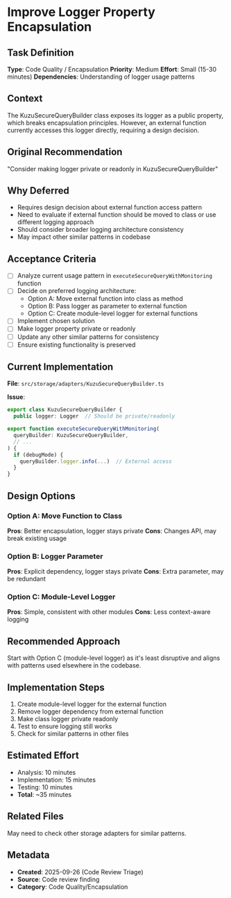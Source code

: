 # Improve Logger Property Encapsulation

## Task Definition
**Type**: Code Quality / Encapsulation
**Priority**: Medium
**Effort**: Small (15-30 minutes)
**Dependencies**: Understanding of logger usage patterns

## Context
The KuzuSecureQueryBuilder class exposes its logger as a public property, which breaks encapsulation principles. However, an external function currently accesses this logger directly, requiring a design decision.

## Original Recommendation
"Consider making logger private or readonly in KuzuSecureQueryBuilder"

## Why Deferred
- Requires design decision about external function access pattern
- Need to evaluate if external function should be moved to class or use different logging approach
- Should consider broader logging architecture consistency
- May impact other similar patterns in codebase

## Acceptance Criteria
- [ ] Analyze current usage pattern in `executeSecureQueryWithMonitoring` function
- [ ] Decide on preferred logging architecture:
  - Option A: Move external function into class as method
  - Option B: Pass logger as parameter to external function
  - Option C: Create module-level logger for external functions
- [ ] Implement chosen solution
- [ ] Make logger property private or readonly
- [ ] Update any other similar patterns for consistency
- [ ] Ensure existing functionality is preserved

## Current Implementation
**File**: `src/storage/adapters/KuzuSecureQueryBuilder.ts`

**Issue**:
```typescript
export class KuzuSecureQueryBuilder {
  public logger: Logger  // Should be private/readonly

export function executeSecureQueryWithMonitoring(
  queryBuilder: KuzuSecureQueryBuilder,
  // ...
) {
  if (debugMode) {
    queryBuilder.logger.info(...)  // External access
  }
}
```

## Design Options

### Option A: Move Function to Class
**Pros**: Better encapsulation, logger stays private
**Cons**: Changes API, may break existing usage

### Option B: Logger Parameter
**Pros**: Explicit dependency, logger stays private
**Cons**: Extra parameter, may be redundant

### Option C: Module-Level Logger
**Pros**: Simple, consistent with other modules
**Cons**: Less context-aware logging

## Recommended Approach
Start with Option C (module-level logger) as it's least disruptive and aligns with patterns used elsewhere in the codebase.

## Implementation Steps
1. Create module-level logger for the external function
2. Remove logger dependency from external function
3. Make class logger private readonly
4. Test to ensure logging still works
5. Check for similar patterns in other files

## Estimated Effort
- Analysis: 10 minutes
- Implementation: 15 minutes
- Testing: 10 minutes
- **Total**: ~35 minutes

## Related Files
May need to check other storage adapters for similar patterns.

## Metadata
- **Created**: 2025-09-26 (Code Review Triage)
- **Source**: Code review finding
- **Category**: Code Quality/Encapsulation